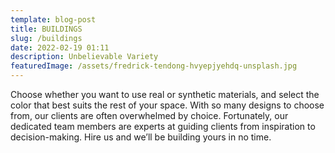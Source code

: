 ```yaml
---
template: blog-post
title: BUILDINGS
slug: /buildings
date: 2022-02-19 01:11
description: Unbelievable Variety
featuredImage: /assets/fredrick-tendong-hvyepjyehdq-unsplash.jpg
---
```


Choose whether you want to use real or synthetic materials, and select the color that best suits
the rest of your space. With so many designs to choose from, our clients are often overwhelmed by
choice. Fortunately, our dedicated team members are experts at guiding clients from inspiration to
decision-making. Hire us and we’ll be building yours in no time.